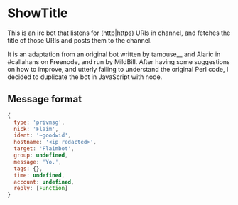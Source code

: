 # ShowTitle

This is an irc bot that listens for (http|https) URIs in channel, and fetches the title of those URIs and posts them to the channel.

It is an adaptation from an original bot written by tamouse__ and Alaric in #callahans on Freenode, and run by MildBill.  After having some suggestions on how to improve, and utterly failing to understand the original Perl code, I decided to duplicate the bot in JavaScript with node.

## Message format

``` js
{
  type: 'privmsg',
  nick: 'Flaim',
  ident: '~goodwid',
  hostname: '<ip redacted>',
  target: 'Flaimbot',
  group: undefined,
  message: 'Yo.',
  tags: {},
  time: undefined,
  account: undefined,
  reply: [Function]
}
```
